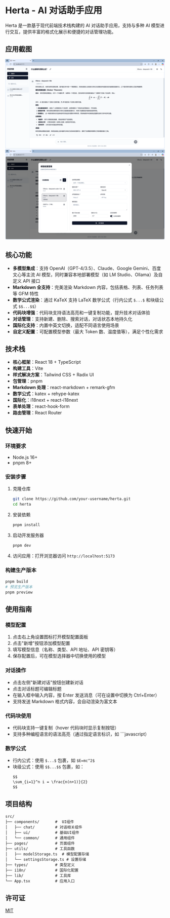 # Herta - AI 对话助手应用

Herta 是一款基于现代前端技术栈构建的 AI 对话助手应用，支持与多种 AI 模型进行交互，提供丰富的格式化展示和便捷的对话管理功能。

## 应用截图

![示例截图](docs/Sc1.png)
![示例截图](docs/Sc2.png)


## 核心功能

- **多模型集成**：支持 OpenAI（GPT-4/3.5）、Claude、Google Gemini、百度文心等主流 AI 模型，同时兼容本地部署模型（如 LM Studio、Ollama）及自定义 API 接口
- **Markdown 全支持**：完美渲染 Markdown 内容，包括表格、列表、任务列表等 GFM 特性
- **数学公式渲染**：通过 KaTeX 支持 LaTeX 数学公式（行内公式 `$...$` 和块级公式 `$$...$$`）
- **代码块增强**：代码块支持语法高亮和一键复制功能，提升技术对话体验
- **对话管理**：支持新建、删除、搜索对话，对话状态本地持久化
- **国际化支持**：内置中英文切换，适配不同语言使用场景
- **自定义配置**：可配置模型参数（最大 Token 数、温度值等），满足个性化需求

## 技术栈

- **核心框架**：React 18 + TypeScript
- **构建工具**：Vite
- **样式解决方案**：Tailwind CSS + Radix UI
- **包管理**：pnpm
- **Markdown 处理**：react-markdown + remark-gfm
- **数学公式**：katex + rehype-katex
- **国际化**：i18next + react-i18next
- **表单处理**：react-hook-form
- **路由管理**：React Router

## 快速开始

### 环境要求

- Node.js 16+
- pnpm 8+

### 安装步骤

1. 克隆仓库
   ```bash
   git clone https://github.com/your-username/herta.git
   cd herta
   ```

2. 安装依赖
   ```bash
   pnpm install
   ```

3. 启动开发服务器
   ```bash
   pnpm dev
   ```

4. 访问应用：打开浏览器访问 `http://localhost:5173`

### 构建生产版本

```bash
pnpm build
# 预览生产版本
pnpm preview
```

## 使用指南

### 模型配置

1. 点击右上角设置图标打开模型配置面板
2. 点击"新增"按钮添加模型配置
3. 填写模型信息（名称、类型、API 地址、API 密钥等）
4. 保存配置后，可在模型选择器中切换使用的模型

### 对话操作

- 点击左侧"新建对话"按钮创建新对话
- 点击对话标题可编辑标题
- 在输入框中输入内容，按 Enter 发送消息（可在设置中切换为 Ctrl+Enter）
- 支持发送 Markdown 格式内容，会自动渲染为富文本

### 代码块使用

- 代码块支持一键复制（hover 代码块时显示复制按钮）
- 支持多种编程语言的语法高亮（通过指定语言标识，如 ```javascript）

### 数学公式

- 行内公式：使用 `$...$` 包裹，如 `$E=mc^2$`
- 块级公式：使用 `$$...$$` 包裹，如：
  ```
  $$
  \sum_{i=1}^n i = \frac{n(n+1)}{2}
  $$
  ```

## 项目结构

```
src/
├── components/       #  UI组件
│   ├── chat/         # 对话相关组件
│   ├── ui/           # 基础UI组件
│   └── common/       # 通用组件
├── pages/            # 页面组件
├── utils/            # 工具函数
│   ├── modelStorage.ts  # 模型配置存储
│   └── settingsStorage.ts # 设置存储
├── types/            # 类型定义
├── i18n/             # 国际化配置
├── lib/              # 工具库
└── App.tsx           # 应用入口
```

## 许可证

[MIT](LICENSE)